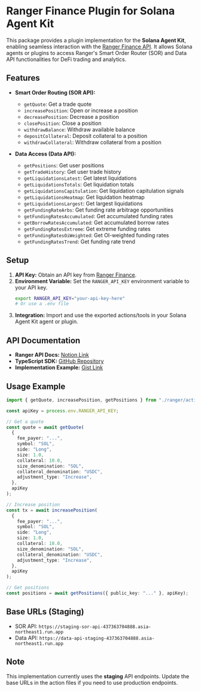 # Ranger Finance Plugin for Solana Agent Kit

This package provides a plugin implementation for the **Solana Agent Kit**, enabling seamless interaction with the [Ranger Finance API](https://www.ranger.finance/). It allows Solana agents or plugins to access Ranger's Smart Order Router (SOR) and Data API functionalities for DeFi trading and analytics.

## Features

- **Smart Order Routing (SOR API):**

  - `getQuote`: Get a trade quote
  - `increasePosition`: Open or increase a position
  - `decreasePosition`: Decrease a position
  - `closePosition`: Close a position
  - `withdrawBalance`: Withdraw available balance
  - `depositCollateral`: Deposit collateral to a position
  - `withdrawCollateral`: Withdraw collateral from a position

- **Data Access (Data API):**
  - `getPositions`: Get user positions
  - `getTradeHistory`: Get user trade history
  - `getLiquidationsLatest`: Get latest liquidations
  - `getLiquidationsTotals`: Get liquidation totals
  - `getLiquidationsCapitulation`: Get liquidation capitulation signals
  - `getLiquidationsHeatmap`: Get liquidation heatmap
  - `getLiquidationsLargest`: Get largest liquidations
  - `getFundingRateArbs`: Get funding rate arbitrage opportunities
  - `getFundingRatesAccumulated`: Get accumulated funding rates
  - `getBorrowRatesAccumulated`: Get accumulated borrow rates
  - `getFundingRatesExtreme`: Get extreme funding rates
  - `getFundingRatesOiWeighted`: Get OI-weighted funding rates
  - `getFundingRatesTrend`: Get funding rate trend

## Setup

1. **API Key:** Obtain an API key from [Ranger Finance](https://www.app.ranger.finance/trade).
2. **Environment Variable:** Set the `RANGER_API_KEY` environment variable to your API key.
   ```bash
   export RANGER_API_KEY="your-api-key-here"
   # Or use a .env file
   ```
3. **Integration:** Import and use the exported actions/tools in your Solana Agent Kit agent or plugin.

## API Documentation

- **Ranger API Docs:** [Notion Link](https://www.notion.so/Ranger-API-Documentation-19ef0480d276804cbca4d9bec9204f79?pvs=21)
- **TypeScript SDK:** [GitHub Repository](https://github.com/ranger-finance/sor-sdk)
- **Implementation Example:** [Gist Link](https://gist.github.com/yongkangc/9ce79d6f6bf4df9ca5b52359adced1ee)

## Usage Example

```ts
import { getQuote, increasePosition, getPositions } from "./ranger/actions";

const apiKey = process.env.RANGER_API_KEY;

// Get a quote
const quote = await getQuote(
  {
    fee_payer: "...",
    symbol: "SOL",
    side: "Long",
    size: 1.0,
    collateral: 10.0,
    size_denomination: "SOL",
    collateral_denomination: "USDC",
    adjustment_type: "Increase",
  },
  apiKey
);

// Increase position
const tx = await increasePosition(
  {
    fee_payer: "...",
    symbol: "SOL",
    side: "Long",
    size: 1.0,
    collateral: 10.0,
    size_denomination: "SOL",
    collateral_denomination: "USDC",
    adjustment_type: "Increase",
  },
  apiKey
);

// Get positions
const positions = await getPositions({ public_key: "..." }, apiKey);
```

## Base URLs (Staging)

- SOR API: `https://staging-sor-api-437363704888.asia-northeast1.run.app`
- Data API: `https://data-api-staging-437363704888.asia-northeast1.run.app`

## Note

This implementation currently uses the **staging** API endpoints. Update the base URLs in the action files if you need to use production endpoints.
